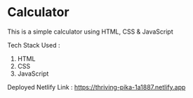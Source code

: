 # Calculator
This is a simple calculator using HTML, CSS &amp; JavaScript


Tech Stack Used :
1. HTML
2. CSS
3. JavaScript

Deployed Netlify Link :
https://thriving-pika-1a1887.netlify.app
